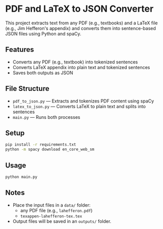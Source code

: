 # PDF and LaTeX to JSON Converter

This project extracts text from any PDF (e.g., textbooks) and a LaTeX file (e.g., Jim Hefferon's appendix) and converts them into sentence-based JSON files using Python and spaCy.

## Features

- Converts any PDF (e.g., textbook) into tokenized sentences
- Converts LaTeX appendix into plain text and tokenized sentences
- Saves both outputs as JSON

## File Structure

- `pdf_to_json.py` — Extracts and tokenizes PDF content using spaCy
- `latex_to_json.py` — Converts LaTeX to plain text and splits into sentences
- `main.py` — Runs both processes

## Setup

```bash
pip install -r requirements.txt
python -m spacy download en_core_web_sm
```

## Usage

```bash
python main.py
```

## Notes

- Place the input files in a `data/` folder:
  - any PDF file (e.g., `lahefferon.pdf`)
  - `texappen-lahefferon-tex.tex`
- Output files will be saved in an `outputs/` folder.
